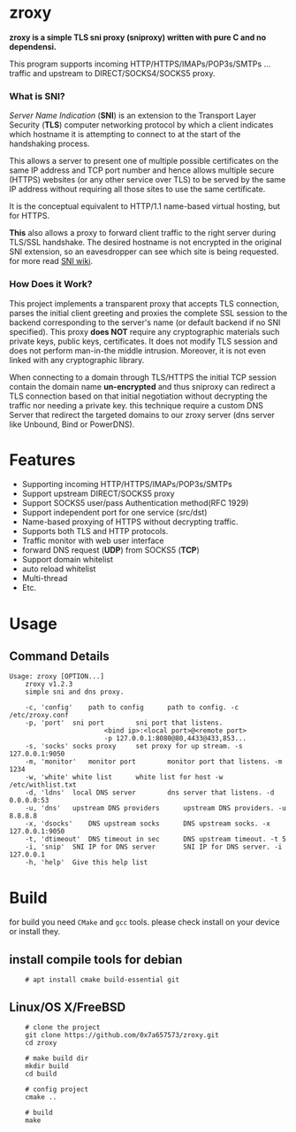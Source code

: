 
# zroxy

**zroxy is a simple TLS sni proxy (sniproxy) written with pure C and no dependensi.**

This program supports incoming HTTP/HTTPS/IMAPs/POP3s/SMTPs … traffic and upstream to DIRECT/SOCKS4/SOCKS5 proxy.

  
### What is SNI?
*Server Name Indication* (**SNI**) is an extension to the Transport Layer Security (**TLS**) computer networking protocol by which a client indicates which hostname it is attempting to connect to at the start of the handshaking process.

This allows a server to present one of multiple possible certificates on the same IP address and TCP port number and hence allows multiple secure (HTTPS) websites (or any other service over TLS) to be served by the same IP address without requiring all those sites to use the same certificate.

It is the conceptual equivalent to HTTP/1.1 name-based virtual hosting, but for HTTPS.

**This** also allows a proxy to forward client traffic to the right server during TLS/SSL handshake. The desired hostname is not encrypted in the original SNI extension, so an eavesdropper can see which site is being requested.
for more read [SNI wiki](https://en.wikipedia.org/wiki/Server_Name_Indication).

  
### How Does it Work?
This project implements a transparent proxy that accepts TLS connection, parses the initial client greeting and proxies the complete SSL session to the backend corresponding to the server's name (or default backend if no SNI specified). This proxy **does NOT** require any cryptographic materials such private keys, public keys, certificates. It does not modify TLS session and does not perform man-in-the middle intrusion. Moreover, it is not even linked with any cryptographic library.

When connecting to a domain through TLS/HTTPS the initial TCP session contain the domain name **un-encrypted** and thus sniproxy can redirect a TLS connection based on that initial negotiation without decrypting the traffic nor needing a private key. this technique require a custom DNS Server that redirect the targeted domains to our zroxy server (dns server like Unbound, Bind or PowerDNS).


#  Features
- Supporting incoming HTTP/HTTPS/IMAPs/POP3s/SMTPs
- Support upstream DIRECT/SOCKS5 proxy
- Support SOCKS5 user/pass Authentication method(RFC 1929)
- Support independent port for one service (src/dst)
- Name-based proxying of HTTPS without decrypting traffic.
- Supports both TLS and HTTP protocols.
- Traffic monitor with web user interface
- forward DNS request (**UDP**) from SOCKS5 (**TCP**)
- Support domain whitelist
- auto reload whitelist
- Multi-thread
- Etc.

#  Usage
## Command Details
```
Usage: zroxy [OPTION...]
	zroxy v1.2.3
	simple sni and dns proxy.

	-c, 'config'	path to config		path to config. -c /etc/zroxy.conf
	-p, 'port'	sni port		sni port that listens.
						<bind ip>:<local port>@<remote port>
						-p 127.0.0.1:8080@80,4433@433,853...
	-s, 'socks'	socks proxy		set proxy for up stream. -s 127.0.0.1:9050
	-m, 'monitor'	monitor port		monitor port that listens. -m 1234
	-w, 'white'	white list		white list for host -w /etc/withlist.txt
	-d, 'ldns'	local DNS server		dns server that listens. -d 0.0.0.0:53
	-u, 'dns'	upstream DNS providers		upstream DNS providers. -u 8.8.8.8
	-x, 'dsocks'	DNS upstream socks		DNS upstream socks. -x 127.0.0.1:9050
	-t, 'dtimeout'	DNS timeout in sec		DNS upstream timeout. -t 5
	-i, 'snip'	SNI IP for DNS server		SNI IP for DNS server. -i 127.0.0.1
	-h, 'help'	Give this help list
```

#  Build
for build you need `CMake` and `gcc` tools. please check install on your device or install they.

## install compile tools for debian
```
	# apt install cmake build-essential git
```

## Linux/OS X/FreeBSD

```
	# clone the project 
	git clone https://github.com/0x7a657573/zroxy.git
	cd zroxy
	
	# make build dir
	mkdir build
	cd build
	
	# config project
	cmake ..
	
	# build
	make
```